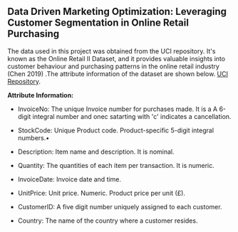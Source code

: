 ## Data Driven Marketing Optimization: Leveraging Customer Segmentation in Online Retail Purchasing
The data used in this project was obtained from the UCI repository. It's known as the Online Retail II Dataset, and it provides valuable insights into customer behaviour and purchasing patterns in the online retail industry (Chen 2019) .The attribute information of the dataset are shown below. [UCI Repository](https://archive.ics.uci.edu/dataset/502/online+retail+ii).

**Attribute Information:**

* InvoiceNo: The unique Invoice number for purchases made. It is a A 6-digit integral number and onec satarting with 'c' indicates a cancellation.

* StockCode: Unique Product code. Product-specific 5-digit integral numbers.•

* Description: Item name and description. It is nominal.

* Quantity: The quantities of each  item per transaction. It is numeric.

* InvoiceDate: Invoice date and time.

* UnitPrice: Unit price. Numeric. Product price per unit (£).

* CustomerID: A five digit number uniquely assigned to each customer.

* Country:  The name of the country where a customer resides.
